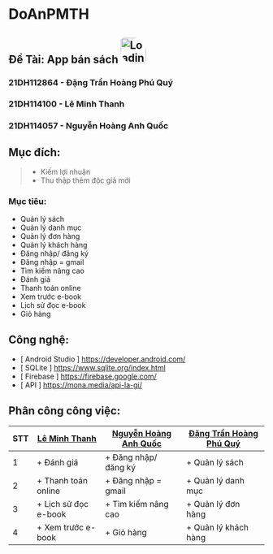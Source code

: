 ﻿# DoAnPMTH
## Đề Tài: App bán sách <img src="https://cdn.tgdd.vn/GameApp/2/224129/Screentshots/apple-books-ung-dung-doc-sach-danh-rieng-cho-ios-224129-logo-08-06-2020.png" alt="Loading" width="50" style ="border-radius:10% 50%;" />
### 21DH112864 - Đặng Trần Hoàng Phú Quý
### 21DH114100 - Lê Minh Thanh
### 21DH114057 - Nguyễn Hoàng Anh Quốc

## Mục đích:
> - Kiếm lợi nhuận
> - Thu thập thêm độc giả mới

### Mục tiêu:
+ Quản lý sách
+ Quản lý danh mục
+ Quản lý đơn hàng
+ Quản lý khách hàng
+ Đăng nhập/ đăng ký
+ Đăng nhập = gmail
+ Tìm kiếm nâng cao
+ Đánh giá
+ Thanh toán online
+ Xem trước e-book
+ Lịch sử đọc e-book
+ Giỏ hàng
## Công nghệ:
- [ Android Studio ] https://developer.android.com/
- [ SQLite ] https://www.sqlite.org/index.html
- [ Firebase ] https://firebase.google.com/
- [ API ] https://mona.media/api-la-gi/
## Phân công công việc:
| STT | [ Lê Minh Thanh ](https://github.com/Thanh203) | [ Nguyễn Hoàng Anh Quốc ](https://github.com/AqGzs)| [ Đặng Trần Hoàng Phú Quý ](https://github.com/DTHPQuy) |
|-----------|--|------|-------|
| 1  | + Đánh giá | + Đăng nhập/ đăng ký | + Quản lý sách |
| 2  | + Thanh toán online | + Đăng nhập = gmail | + Quản lý danh mục |
| 3  | + Lịch sử đọc e-book | + Tìm kiếm nâng cao | + Quản lý đơn hàng |
| 4  | + Xem trước e-book | + Giỏ hàng | + Quản lý khách hàng |

